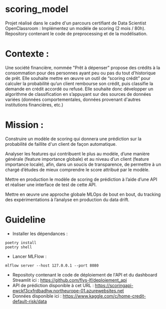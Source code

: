 # scoring_model
Projet réalisé dans le cadre d'un parcours certifiant de Data Scientist OpenClassroom : Implémentez un modèle de scoring (2 mois / 80h).
Repository contenant le code de preprocessing et de la modélisation.
# Contexte :
Une société financière, nommée "Prêt à dépenser" propose des crédits à la consommation pour des personnes ayant peu ou pas du tout d'historique de prêt.
Elle souhaite mettre en œuvre un outil de “scoring crédit” pour calculer la probabilité qu’un client rembourse son crédit, puis classifie la demande en crédit accordé ou refusé. Elle souhaite donc développer un algorithme de classification en s’appuyant sur des sources de données variées (données comportementales, données provenant d'autres institutions financières, etc.)

# Mission :
Construire un modèle de scoring qui donnera une prédiction sur la probabilité de faillite d'un client de façon automatique.

Analyser les features qui contribuent le plus au modèle, d’une manière générale (feature importance globale) et au niveau d’un client (feature importance locale), afin, dans un soucis de transparence, de permettre à un chargé d’études de mieux comprendre le score attribué par le modèle.

Mettre en production le modèle de scoring de prédiction à l’aide d’une API et réaliser une interface de test de cette API.

Mettre en œuvre une approche globale MLOps de bout en bout, du tracking des expérimentations à l’analyse en production du data drift.

# Guideline
- Installer les dépendances :
```
poetry install
poetry shell
```
- Lancer MLFlow : 
```
mlflow server --host 127.0.0.1 --port 8080
```

- Repositoty contenant le code de déploiement de l'API et du dashboard Streamlit ici : https://github.com/flys-lf/deploiement_api
- API de prédiction disponible à cet URL : https://scoringapi-ewckf3cxfrdbadhw.northeurope-01.azurewebsites.net
- Données disponible ici : https://www.kaggle.com/c/home-credit-default-risk/data